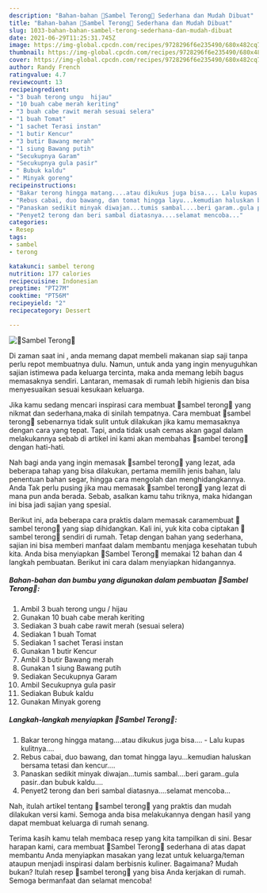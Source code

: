```yaml
---
description: "Bahan-bahan 🍆Sambel Terong🍆 Sederhana dan Mudah Dibuat"
title: "Bahan-bahan 🍆Sambel Terong🍆 Sederhana dan Mudah Dibuat"
slug: 1033-bahan-bahan-sambel-terong-sederhana-dan-mudah-dibuat
date: 2021-06-29T11:25:31.745Z
image: https://img-global.cpcdn.com/recipes/9728296f6e235490/680x482cq70/🍆sambel-terong🍆-foto-resep-utama.jpg
thumbnail: https://img-global.cpcdn.com/recipes/9728296f6e235490/680x482cq70/🍆sambel-terong🍆-foto-resep-utama.jpg
cover: https://img-global.cpcdn.com/recipes/9728296f6e235490/680x482cq70/🍆sambel-terong🍆-foto-resep-utama.jpg
author: Randy French
ratingvalue: 4.7
reviewcount: 13
recipeingredient:
- "3 buah terong ungu  hijau"
- "10 buah cabe merah keriting"
- "3 buah cabe rawit merah sesuai selera"
- "1 buah Tomat"
- "1 sachet Terasi instan"
- "1 butir Kencur"
- "3 butir Bawang merah"
- "1 siung Bawang putih"
- "Secukupnya Garam"
- "Secukupnya gula pasir"
- " Bubuk kaldu"
- " Minyak goreng"
recipeinstructions:
- "Bakar terong hingga matang....atau dikukus juga bisa.... Lalu kupas kulitnya...."
- "Rebus cabai, duo bawang, dan tomat hingga layu...kemudian haluskan bersama tetasi dan kencur...."
- "Panaskan sedikit minyak diwajan...tumis sambal....beri garam..gula pasir..dan bubuk kaldu...."
- "Penyet2 terong dan beri sambal diatasnya....selamat mencoba..."
categories:
- Resep
tags:
- sambel
- terong

katakunci: sambel terong 
nutrition: 177 calories
recipecuisine: Indonesian
preptime: "PT27M"
cooktime: "PT56M"
recipeyield: "2"
recipecategory: Dessert

---
```



![🍆Sambel Terong🍆](https://img-global.cpcdn.com/recipes/9728296f6e235490/680x482cq70/🍆sambel-terong🍆-foto-resep-utama.jpg)

Di zaman  saat ini , anda memang dapat membeli makanan siap saji tanpa perlu repot membuatnya dulu. Namun, untuk anda yang ingin menyuguhkan sajian istimewa pada keluarga tercinta, maka anda memang lebih bagus memasaknya sendiri. Lantaran, memasak di rumah lebih higienis dan bisa menyesuaikan sesuai kesukaan keluarga.

Jika kamu sedang mencari inspirasi cara membuat 🍆sambel terong🍆 yang nikmat dan sederhana,maka di sinilah tempatnya. Cara membuat 🍆sambel terong🍆  sebenarnya tidak sulit untuk dilakukan jika kamu memasaknya dengan cara yang tepat. Tapi, anda tidak usah cemas akan gagal dalam melakukannya 
sebab di artikel ini kami akan membahas 🍆sambel terong🍆 dengan hati-hati.  



Nah bagi anda yang ingin memasak 🍆sambel terong🍆 yang lezat, ada beberapa tahap yang bisa dilakukan, pertama memilih jenis bahan, lalu penentuan bahan segar, hingga cara mengolah dan menghidangkannya. Anda Tak perlu pusing jika mau memasak 🍆sambel terong🍆 yang lezat di mana pun anda berada. Sebab, asalkan kamu  tahu triknya, maka hidangan ini bisa jadi sajian yang spesial.

Berikut ini, ada beberapa cara praktis  dalam memasak caramembuat 🍆sambel terong🍆 yang siap dihidangkan. Kali ini, yuk kita coba ciptakan 🍆sambel terong🍆 sendiri di rumah. Tetap dengan bahan yang sederhana, sajian ini bisa memberi manfaat dalam membantu menjaga kesehatan tubuh kita. Anda bisa menyiapkan 🍆Sambel Terong🍆 memakai 12 bahan dan 4 langkah pembuatan. Berikut ini cara dalam menyiapkan hidangannya.

<!--inarticleads1-->

##### Bahan-bahan dan bumbu yang digunakan dalam pembuatan 🍆Sambel Terong🍆:

1. Ambil 3 buah terong ungu / hijau
1. Gunakan 10 buah cabe merah keriting
1. Sediakan 3 buah cabe rawit merah (sesuai selera)
1. Sediakan 1 buah Tomat
1. Sediakan 1 sachet Terasi instan
1. Gunakan 1 butir Kencur
1. Ambil 3 butir Bawang merah
1. Gunakan 1 siung Bawang putih
1. Sediakan Secukupnya Garam
1. Ambil Secukupnya gula pasir
1. Sediakan  Bubuk kaldu
1. Gunakan  Minyak goreng




<!--inarticleads2-->

##### Langkah-langkah menyiapkan 🍆Sambel Terong🍆:

1. Bakar terong hingga matang....atau dikukus juga bisa.... - Lalu kupas kulitnya....
1. Rebus cabai, duo bawang, dan tomat hingga layu...kemudian haluskan bersama tetasi dan kencur....
1. Panaskan sedikit minyak diwajan...tumis sambal....beri garam..gula pasir..dan bubuk kaldu....
1. Penyet2 terong dan beri sambal diatasnya....selamat mencoba...




Nah, itulah artikel tentang  🍆sambel terong🍆  yang praktis dan mudah dilakukan versi kami. Semoga anda bisa melakukannya dengan hasil yang dapat membuat keluarga di rumah senang. 

Terima kasih kamu telah membaca resep yang kita tampilkan di sini. Besar harapan kami, cara membuat  🍆Sambel Terong🍆 sederhana di atas dapat membantu Anda menyiapkan masakan yang lezat untuk keluarga/teman ataupun menjadi inspirasi dalam berbisnis kuliner. Bagaimana? Mudah bukan? Itulah resep 🍆sambel terong🍆 yang bisa Anda kerjakan di rumah. Semoga bermanfaat dan selamat mencoba!

